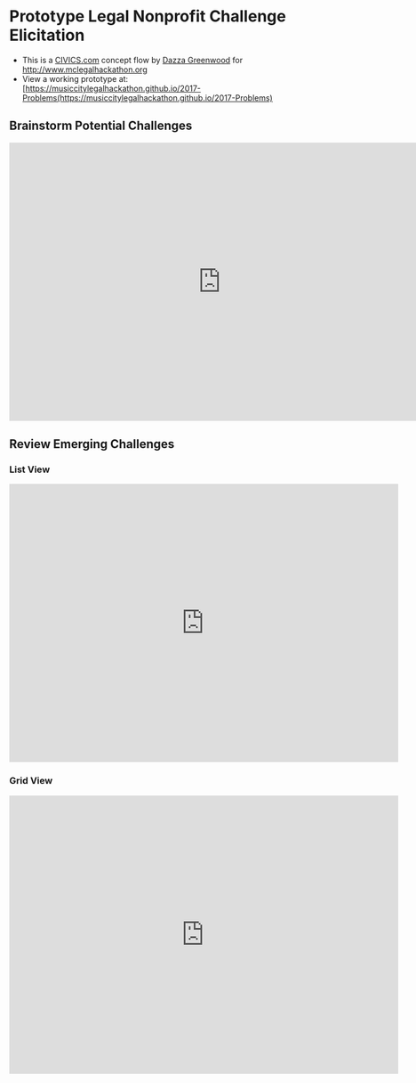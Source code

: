 # Prototype Legal Nonprofit Challenge Elicitation

* This is a [CIVICS.com](http://civics.com) concept flow by [Dazza Greenwood](http://dazzagreenwood.com) for http://www.mclegalhackathon.org
* View a working prototype at: [https://musiccitylegalhackathon.github.io/2017-Problems(https://musiccitylegalhackathon.github.io/2017-Problems)

## Brainstorm Potential Challenges

<iframe src="https://docs.google.com/forms/d/e/1FAIpQLSeCd88k81ytpleehO1TcAw-bRy7NhCDjA0aX_DDzsgE5CBXZA/viewform?embedded=true" width="760" height="500" frameborder="0" marginheight="0" marginwidth="0">Loading...</iframe>

## Review Emerging Challenges

### List View

<iframe src="
https://drive.google.com/embeddedfolderview?id=0B2_n24wFabFCeXo3cmNkOUlhSlk#list" width="700" height="500" frameborder="0"></iframe>

### Grid View

<iframe src="https://drive.google.com/embeddedfolderview?id=0B2_n24wFabFCeXo3cmNkOUlhSl#grid" width="700" height="500" frameborder="0"></iframe>


